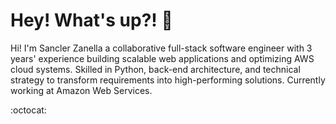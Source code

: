 # Hey! What's up?! :metal:

Hi! I'm Sancler Zanella a collaborative full-stack software engineer with 3 years' experience building scalable web applications and optimizing AWS cloud systems. Skilled in Python, back-end architecture, and technical strategy to transform requirements into high-performing solutions. Currently working at Amazon Web Services.

:octocat:
